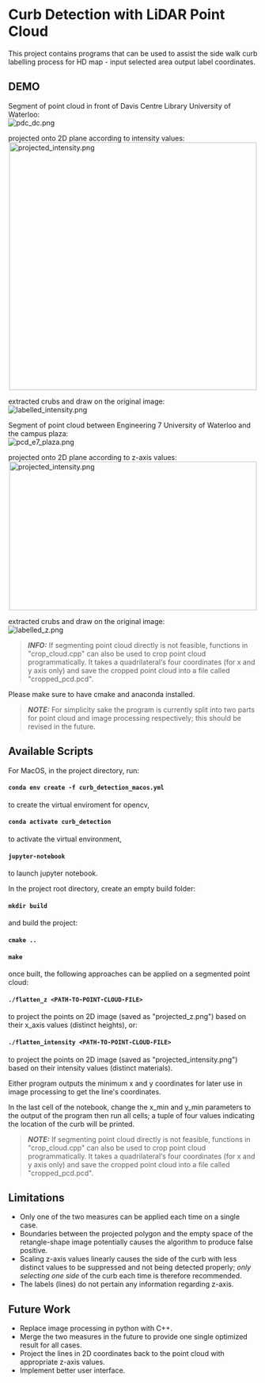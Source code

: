 <style>
img
{
    display:block;
    float:none;
    margin-left:auto;
    margin-right:auto;
}
</style>


# Curb Detection with LiDAR Point Cloud

This project contains programs that can be used to assist the side walk curb labelling process for HD map - input selected area output label coordinates.

## DEMO

Segment of point cloud in front of Davis Centre Library University of Waterloo: \
![pdc_dc.png](images/pdc_dc.png?raw=true "Point Cloud Segment in front of Davis Center Library")

projected onto 2D plane according to intensity values: \
<img src="images/projected_intensity.png" alt="projected_intensity.png" width="500" height="500"/>

extracted crubs and draw on the original image: \
![labelled_intensity.png](images/labelled_intensity.png?raw=true "labelled_intensity.png")

Segment of point cloud between Engineering 7 University of Waterloo and the campus plaza: \
![pcd_e7_plaza.png](images/pcd_e7_plaza.png?raw=true "Point Cloud Segment of the Side Walk between Engineering 7 and Campus Plaza")

projected onto 2D plane according to z-axis values: \
<img src="images/projected_z.png" alt="projected_intensity.png" width="500" height="300"/>

extracted crubs and draw on the original image: \
![labelled_z.png](images/labelled_z.png?raw=true "labelled_z.png")

> **_INFO:_**  If segmenting point cloud directly is not feasible, functions in "crop_cloud.cpp" can also be used to crop point cloud programmatically. It takes a quadrilateral‘s four coordinates (for x and y axis only) and save the cropped point cloud into a file called "cropped_pcd.pcd".

Please make sure to have cmake and anaconda installed.

> **_NOTE:_**  For simplicity sake the program is currently split into two parts for point cloud and image processing respectively; this should be revised in the future.

## Available Scripts

For MacOS, in the project directory, run:

#### `conda env create -f curb_detection_macos.yml`

to create the virtual enviroment for opencv, 

#### `conda activate curb_detection`

to activate the virtual environment, 

#### `jupyter-notebook`

to launch jupyter notebook.

In the project root directory, create an empty build folder:

#### `mkdir build`

and build the project:

#### `cmake ..`
#### `make`

once built, the following approaches can be applied on a segmented point cloud: 

#### `./flatten_z <PATH-TO-POINT-CLOUD-FILE>`

to project the points on 2D image (saved as "projected_z.png") based on their x_axis values (distinct heights), or: 

#### `./flatten_intensity <PATH-TO-POINT-CLOUD-FILE>`

to project the points on 2D image (saved as "projected_intensity.png") based on their intensity values (distinct materials).

Either program outputs the minimum x and y coordinates for later use in image processing to get the line's coordinates.

In the last cell of the notebook, change the x_min and y_min parameters to the output of the program then run all cells; a tuple of four values indicating the location of the curb will be printed.

> **_NOTE:_**  If segmenting point cloud directly is not feasible, functions in "crop_cloud.cpp" can also be used to crop point cloud programmatically. It takes a quadrilateral‘s four coordinates (for x and y axis only) and save the cropped point cloud into a file called "cropped_pcd.pcd".

## Limitations

- Only one of the two measures can be applied each time on a single case.
- Boundaries between the projected polygon and the empty space of the retangle-shape image potentially causes the algorithm to produce false positive.
- Scaling z-axis values linearly causes the side of the curb with less distinct values to be suppressed and not being detected properly; *only selecting one side* of the curb each time is therefore recommended.
- The labels (lines) do not pertain any information regarding z-axis.

## Future Work

- Replace image processing in python with C++.
- Merge the two measures in the future to provide one single optimized result for all cases.
- Project the lines in 2D coordinates back to the point cloud with appropriate z-axis values.
- Implement better user interface.